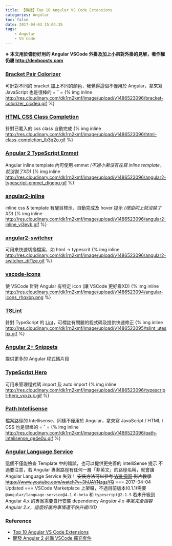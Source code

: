 ```yaml
---
title: 【轉錄】Top 10 Angular VS Code Extensions
categories: Angular
toc: false
date: 2017-04-03 15:04:35
tags:
    - Angular
    - VS Code
---
```

**※ 本文用於備份好用的 Angular VSCode 外掛及加上小弟對外掛的見解，著作權仍屬 http://devboosts.com**

### [Bracket Pair Colorizer](https://marketplace.visualstudio.com/items?itemName=CoenraadS.bracket-pair-colorizer)
可針對不同的 bracket 加上不同的顏色，我覺得這個不僅用於 Angular，拿來寫 JavaScript 也是很棒的 = ˇ =<!--more-->
{% img inline http://res.cloudinary.com/dk1rn2kmf/image/upload/v1486523096/bracket-colorizer_cicdeq.gif %}

### [HTML CSS Class Completion](https://marketplace.visualstudio.com/items?itemName=Zignd.html-css-class-completion)
針對已載入的 css class 自動完成
{% img inline http://res.cloudinary.com/dk1rn2kmf/image/upload/v1486523096/html-class-completion_lb3q2o.gif %}

### [Angular 2 TypeScript Emmet](https://marketplace.visualstudio.com/items?itemName=jakethashi.vscode-angular2-emmet)
Angular inline template 內可使用 emmet *(不過小弟沒有在寫 inline template，就沒裝了XD)*
{% img inline http://res.cloudinary.com/dk1rn2kmf/image/upload/v1486523096/angular2-typescript-emmet_digepq.gif %}

### [angular2-inline](https://marketplace.visualstudio.com/items?itemName=natewallace.angular2-inline)
inline css & template 有醒目標示、自動完成及 hover 提示 *(理由同上就沒裝了XD)*
{% img inline http://res.cloudinary.com/dk1rn2kmf/image/upload/v1486523096/angular2-inline_yi3evb.gif %}

### [angular2-switcher](https://marketplace.visualstudio.com/items?itemName=infinity1207.angular2-switcher)
可用來快速切換檔案，如 html -> typescrit
{% img inline http://res.cloudinary.com/dk1rn2kmf/image/upload/v1486523096/angular2-switcher_dif1ze.gif %}

### [vscode-icons](https://marketplace.visualstudio.com/items?itemName=robertohuertasm.vscode-icons)
使 VSCode 針對 Angular 有特定 icon (讓 VSCode 更好看XD)
{% img inline http://res.cloudinary.com/dk1rn2kmf/image/upload/v1486523094/angular-icons_rhqxbp.png %}

### [TSLint](https://marketplace.visualstudio.com/items?itemName=eg2.tslint)
針對 TypeScript 的 [Lint](https://zh.wikipedia.org/wiki/Lint)，可標註有問題的程式碼及提供快速修正
{% img inline http://res.cloudinary.com/dk1rn2kmf/image/upload/v1486523095/tslint_uteshx.gif %}

### [Angular 2+ Snippets](https://marketplace.visualstudio.com/items?itemName=Mikael.Angular-BeastCode)
提供更多的 Angular 程式碼片段

### [TypeScript Hero](https://marketplace.visualstudio.com/items?itemName=rbbit.typescript-hero)
可用來管理程式碼 import 及 auto import
{% img inline http://res.cloudinary.com/dk1rn2kmf/image/upload/v1486523096/typescript-hero_vxxzuk.gif %}

### [Path Intellisense](https://marketplace.visualstudio.com/items?itemName=christian-kohler.path-intellisense)
檔案路徑的 Intellisense，同樣不僅用於 Angular，拿來寫 JavaScript / HTML / CSS 也是很棒的 = ˇ =
{% img inline http://res.cloudinary.com/dk1rn2kmf/image/upload/v1486523096/path-intelisense_ge4e0u.gif %}

### [Angular Language Service](https://marketplace.visualstudio.com/items?itemName=Angular.ng-template&showReviewDialog=true)
這個不僅能檢查 Template 中的錯誤，也可以提供更完善的 IntelliSense 提示
不過要注意，若 Angular 專案路徑有任何一層「非英文」的路徑名稱，就會讓 Angular Language Service 失效！
~~安裝方法可以參考 [Will 保哥](https://www.facebook.com/will.fans) 影片教學 https://www.youtube.com/watch?v=3hUAYNzgzYQ~~
=== 2017-04-04 Updated ===
VSCode Marketplace 上架囉，不過目前版本(0.1.1)需要 `@angular/language-service@4.1.0-beta` 和 `typescript@2.1.5`
若未升級到 Angular 4.x 的專案需要自行安裝 dependency
*Angular 4.x 專案完全相容 Angular 2.x，這麼好康的事情還不快升級!!XD*

### Reference
* [Top 10 Angular VS Code Extensions](http://devboosts.com/2017/02/08/top-10-vs-code-extensions/index.html)
* [開發 Angular 2 必備 VSCode 擴充套件](https://paper.dropbox.com/doc/-Angular-2-VSCode-Kh2w3saOyZtJSHawFoBem)
